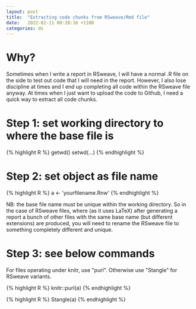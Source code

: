 ```yaml
---
layout: post
title:  "Extracting code chunks from RSweave/Rmd file"
date:   2022-02-11 00:28:16 +1100
categories: ds
---
```


<h1><b>Why?</b></h1>

Sometimes when I write a report in RSweave, I will have a normal .R file on the side to test out code that I will need in the report. However, I also lose discipline at times and I end up completing all code within the RSweave file anyway. At times when I just want to upload the code to Github, I need a quick way to extract all code chunks.   

<h1><b>Step 1: set working directory to where the base file is</b></h1>

{% highlight R %}
getwd()
setwd(...)
{% endhighlight %}

<h1><b>Step 2: set object as file name</b></h1>

{% highlight R %}
a <- 'yourfilename.Rnw'
{% endhighlight %}

NB: the base file name must be unique within the working directory. So in the case of RSweave files, where (as it uses LaTeX) after generating a report a bunch of other files with the same base name (but different extensions) are produced, you will need to rename the RSweave file to something completely different and unique. 

<h1><b>Step 3: see below commands</b></h1>

For files operating under knitr, use "purl". Otherwise use "Stangle" for RSweave variants. 

{% highlight R %}
knitr::purl(a)
{% endhighlight %}

{% highlight R %}
Stangle(a)
{% endhighlight %}
